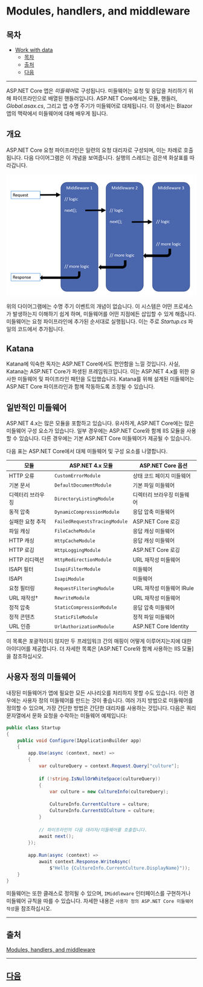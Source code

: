 # Modules, handlers, and middleware

## 목차
- [Work with data](#work-with-data)
  - [목차](#목차)
  - [출처](#출처)
  - [다음](#다음)

---

ASP.NET Core 앱은 *미들웨어*로 구성됩니다. 미들웨어는 요청 및 응답을 처리하기 위해 파이프라인으로 배열된 핸들러입니다. ASP.NET Core에서는 모듈, 핸들러, *Global.asax.cs*, 그리고 앱 수명 주기가 미들웨어로 대체됩니다. 이 장에서는 Blazor 앱의 맥락에서 미들웨어에 대해 배우게 됩니다.

## 개요

ASP.NET Core 요청 파이프라인은 일련의 요청 대리자로 구성되며, 이는 차례로 호출됩니다. 다음 다이어그램은 이 개념을 보여줍니다. 실행의 스레드는 검은색 화살표를 따라갑니다.

![pipeline](../img/11_middleware/request-delegate-pipeline.png)

위의 다이어그램에는 수명 주기 이벤트의 개념이 없습니다. 이 시스템은 어떤 프로세스가 발생하는지 이해하기 쉽게 하며, 미들웨어를 어떤 지점에든 삽입할 수 있게 해줍니다. 미들웨어는 요청 파이프라인에 추가된 순서대로 실행됩니다. 이는 주로 *Startup.cs* 파일의 코드에서 추가됩니다.

## Katana

Katana에 익숙한 독자는 ASP.NET Core에서도 편안함을 느낄 것입니다. 사실, Katana는 ASP.NET Core가 파생된 프레임워크입니다. 이는 ASP.NET 4.x를 위한 유사한 미들웨어 및 파이프라인 패턴을 도입했습니다. Katana를 위해 설계된 미들웨어는 ASP.NET Core 파이프라인과 함께 작동하도록 조정될 수 있습니다.

## 일반적인 미들웨어

ASP.NET 4.x는 많은 모듈을 포함하고 있습니다. 유사하게, ASP.NET Core에는 많은 미들웨어 구성 요소가 있습니다. 일부 경우에는 ASP.NET Core와 함께 IIS 모듈을 사용할 수 있습니다. 다른 경우에는 기본 ASP.NET Core 미들웨어가 제공될 수 있습니다.

다음 표는 ASP.NET Core에서 대체 미들웨어 및 구성 요소를 나열합니다.

|모듈                    |ASP.NET 4.x 모듈                |ASP.NET Core 옵션|
|------------------------|------------------------------|-----------------|
|HTTP 오류               |`CustomErrorModule`           |상태 코드 페이지 미들웨어|
|기본 문서               |`DefaultDocumentModule`       |기본 파일 미들웨어|
|디렉터리 브라우징       |`DirectoryListingModule`      |디렉터리 브라우징 미들웨어|
|동적 압축               |`DynamicCompressionModule`    |응답 압축 미들웨어|
|실패한 요청 추적       |`FailedRequestsTracingModule` |ASP.NET Core 로깅|
|파일 캐싱               |`FileCacheModule`             |응답 캐싱 미들웨어|
|HTTP 캐싱               |`HttpCacheModule`             |응답 캐싱 미들웨어|
|HTTP 로깅               |`HttpLoggingModule`           |ASP.NET Core 로깅|
|HTTP 리디렉션           |`HttpRedirectionModule`       |URL 재작성 미들웨어|
|ISAPI 필터              |`IsapiFilterModule`           |미들웨어|
|ISAPI                   |`IsapiModule`                 |미들웨어|
|요청 필터링             |`RequestFilteringModule`      |URL 재작성 미들웨어 IRule|
|URL 재작성&#8224;       |`RewriteModule`               |URL 재작성 미들웨어|
|정적 압축               |`StaticCompressionModule`     |응답 압축 미들웨어|
|정적 콘텐츠             |`StaticFileModule`            |정적 파일 미들웨어|
|URL 인증                |`UrlAuthorizationModule`      |ASP.NET Core Identity|

이 목록은 포괄적이지 않지만 두 프레임워크 간의 매핑이 어떻게 이루어지는지에 대한 아이디어를 제공합니다. 더 자세한 목록은 [ASP.NET Core와 함께 사용하는 IIS 모듈]을 참조하십시오.

## 사용자 정의 미들웨어

내장된 미들웨어가 앱에 필요한 모든 시나리오를 처리하지 못할 수도 있습니다. 이런 경우에는 사용자 정의 미들웨어를 만드는 것이 좋습니다. 여러 가지 방법으로 미들웨어를 정의할 수 있으며, 가장 간단한 방법은 간단한 대리자를 사용하는 것입니다. 다음은 쿼리 문자열에서 문화 요청을 수락하는 미들웨어 예제입니다:

```csharp
public class Startup
{
    public void Configure(IApplicationBuilder app)
    {
        app.Use(async (context, next) =>
        {
            var cultureQuery = context.Request.Query["culture"];

            if (!string.IsNullOrWhiteSpace(cultureQuery))
            {
                var culture = new CultureInfo(cultureQuery);

                CultureInfo.CurrentCulture = culture;
                CultureInfo.CurrentUICulture = culture;
            }

            // 파이프라인의 다음 대리자/미들웨어를 호출합니다.
            await next();
        });

        app.Run(async (context) =>
            await context.Response.WriteAsync(
                $"Hello {CultureInfo.CurrentCulture.DisplayName}"));
    }
}
```

미들웨어는 또한 클래스로 정의될 수 있으며, `IMiddleware` 인터페이스를 구현하거나 미들웨어 규칙을 따를 수 있습니다. 자세한 내용은 `사용자 정의 ASP.NET Core 미들웨어 작성`을 참조하십시오.
 
---
## 출처
[Modules, handlers, and middleware](https://learn.microsoft.com/en-us/dotnet/architecture/blazor-for-web-forms-developers/middleware)

---
## [다음](./12_config.md)